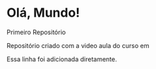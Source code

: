 # Olá, Mundo!
 Primeiro Repositório

 
 Repositório criado com a video aula do curso em 
 
Essa linha foi adicionada diretamente.
